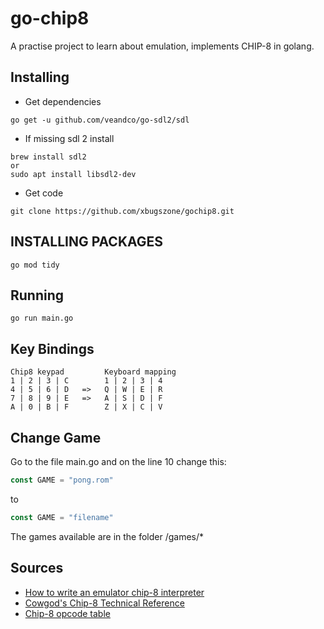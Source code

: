 # go-chip8

A practise project to learn about emulation, implements CHIP-8 in golang.

## Installing

- Get dependencies

```shell
go get -u github.com/veandco/go-sdl2/sdl
```

- If missing sdl 2 install
```shell
brew install sdl2
or 
sudo apt install libsdl2-dev
```

- Get code

```shell
git clone https://github.com/xbugszone/gochip8.git
```

## INSTALLING PACKAGES

```
go mod tidy
```

## Running


```
go run main.go 
```

## Key Bindings

```
Chip8 keypad         Keyboard mapping
1 | 2 | 3 | C        1 | 2 | 3 | 4
4 | 5 | 6 | D   =>   Q | W | E | R
7 | 8 | 9 | E   =>   A | S | D | F
A | 0 | B | F        Z | X | C | V
```

## Change Game

Go to the file main.go and on the line 10 change this:

```js
const GAME = "pong.rom"
```
to
```js
const GAME = "filename"
```

The games available are in the folder /games/*

## Sources

- [How to write an emulator chip-8 interpreter](http://www.multigesture.net/articles/how-to-write-an-emulator-chip-8-interpreter/)
- [Cowgod's Chip-8 Technical Reference](http://devernay.free.fr/hacks/chip8/C8TECH10.HTM)
- [Chip-8 opcode table](https://en.wikipedia.org/wiki/CHIP-8)
